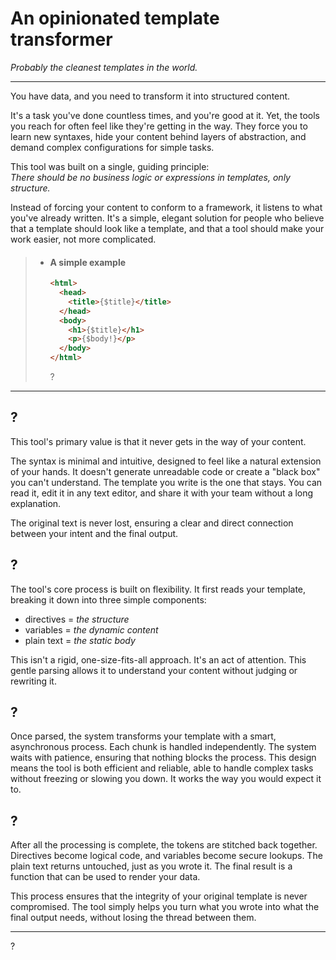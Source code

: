 # An opinionated template transformer

_Probably the cleanest templates in the world._

---

You have data, and you need to transform it into structured content.

It's a task you've done countless times, and you're good at it. Yet, the tools you reach for often feel like they're getting in the way. They force you to learn new syntaxes, hide your content behind layers of abstraction, and demand complex configurations for simple tasks.

This tool was built on a single, guiding principle:  
_There should be no business logic or expressions in templates, only structure._

Instead of forcing your content to conform to a framework, it listens to what you've already written. It's a simple, elegant solution for people who believe that a template should look like a template, and that a tool should make your work easier, not more complicated.

> - #### A simple example
>
>   ```html
>   <html>
>     <head>
>       <title>{$title}</title>
>     </head>
>     <body>
>       <h1>{$title}</h1>
>       <p>{$body!}</p>
>     </body>
>   </html>
>   ```
>   ?

---

## ?

This tool's primary value is that it never gets in the way of your content.

The syntax is minimal and intuitive, designed to feel like a natural extension of your hands. It doesn't generate unreadable code or create a "black box" you can't understand. The template you write is the one that stays. You can read it, edit it in any text editor, and share it with your team without a long explanation.

The original text is never lost, ensuring a clear and direct connection between your intent and the final output.

## ?

The tool's core process is built on flexibility. It first reads your template, breaking it down into three simple components:

- directives = *the structure*
- variables = *the dynamic content*
- plain text = *the static body*

This isn't a rigid, one-size-fits-all approach. It's an act of attention. This gentle parsing allows it to understand your content without judging or rewriting it.

## ?

Once parsed, the system transforms your template with a smart, asynchronous process. Each chunk is handled independently. The system waits with patience, ensuring that nothing blocks the process. This design means the tool is both efficient and reliable, able to handle complex tasks without freezing or slowing you down. It works the way you would expect it to.

## ?

After all the processing is complete, the tokens are stitched back together. Directives become logical code, and variables become secure lookups. The plain text returns untouched, just as you wrote it. The final result is a function that can be used to render your data.

This process ensures that the integrity of your original template is never compromised. The tool simply helps you turn what you wrote into what the final output needs, without losing the thread between them.

---

?
